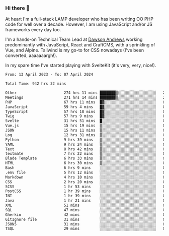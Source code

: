 ### Hi there 👋

<!--
**JamesNock/JamesNock** is a ✨ _special_ ✨ repository because its `README.md` (this file) appears on your GitHub profile.

Here are some ideas to get you started:

- 🔭 I’m currently working on ...
- 🌱 I’m currently learning ...
- 👯 I’m looking to collaborate on ...
- 🤔 I’m looking for help with ...
- 💬 Ask me about ...
- 📫 How to reach me: ...
- 😄 Pronouns: ...
- ⚡ Fun fact: ...
-->
At heart I'm a full-stack LAMP developer who has been writing OO PHP code for well over a decade. However, I am using JavaScript and/or JS frameworks every day too.

I'm a hands-on Technical Team Lead at [Dawson Andrews](https://www.dawsonandrews.com/) working predominantly with JavaScript, React and CraftCMS, with a sprinkling of Vue, and Alpine. Tailwind is my go-to for CSS nowadays (I've been converted, aaaaaaargh!).

In my spare time I've started playing with SvelteKit (it's very, very, nice!).

<!--START_SECTION:waka-->

```txt
From: 13 April 2023 - To: 07 April 2024

Total Time: 942 hrs 32 mins

Other                     274 hrs 11 mins ███████▒░░░░░░░░░░░░░░░░░   29.10 %
Meetings                  271 hrs 14 mins ███████▒░░░░░░░░░░░░░░░░░   28.78 %
PHP                       67 hrs 11 mins  █▓░░░░░░░░░░░░░░░░░░░░░░░   07.13 %
JavaScript                59 hrs 4 mins   █▓░░░░░░░░░░░░░░░░░░░░░░░   06.27 %
TypeScript                57 hrs 18 mins  █▓░░░░░░░░░░░░░░░░░░░░░░░   06.08 %
Twig                      57 hrs 9 mins   █▓░░░░░░░░░░░░░░░░░░░░░░░   06.07 %
Svelte                    31 hrs 51 mins  █░░░░░░░░░░░░░░░░░░░░░░░░   03.38 %
Vue.js                    15 hrs 19 mins  ▒░░░░░░░░░░░░░░░░░░░░░░░░   01.63 %
JSON                      15 hrs 11 mins  ▒░░░░░░░░░░░░░░░░░░░░░░░░   01.61 %
Log                       12 hrs 31 mins  ▒░░░░░░░░░░░░░░░░░░░░░░░░   01.33 %
Python                    9 hrs 39 mins   ▒░░░░░░░░░░░░░░░░░░░░░░░░   01.02 %
YAML                      9 hrs 24 mins   ▒░░░░░░░░░░░░░░░░░░░░░░░░   01.00 %
Text                      8 hrs 42 mins   ▒░░░░░░░░░░░░░░░░░░░░░░░░   00.92 %
textmate                  7 hrs 22 mins   ▒░░░░░░░░░░░░░░░░░░░░░░░░   00.78 %
Blade Template            6 hrs 33 mins   ▒░░░░░░░░░░░░░░░░░░░░░░░░   00.70 %
HTML                      6 hrs 30 mins   ▒░░░░░░░░░░░░░░░░░░░░░░░░   00.69 %
Bash                      6 hrs 9 mins    ░░░░░░░░░░░░░░░░░░░░░░░░░   00.65 %
.env file                 5 hrs 12 mins   ░░░░░░░░░░░░░░░░░░░░░░░░░   00.55 %
Markdown                  4 hrs 10 mins   ░░░░░░░░░░░░░░░░░░░░░░░░░   00.44 %
CSS                       2 hrs 20 mins   ░░░░░░░░░░░░░░░░░░░░░░░░░   00.25 %
SCSS                      1 hr 53 mins    ░░░░░░░░░░░░░░░░░░░░░░░░░   00.20 %
PostCSS                   1 hr 39 mins    ░░░░░░░░░░░░░░░░░░░░░░░░░   00.18 %
INI                       1 hr 39 mins    ░░░░░░░░░░░░░░░░░░░░░░░░░   00.18 %
Java                      1 hr 21 mins    ░░░░░░░░░░░░░░░░░░░░░░░░░   00.14 %
XML                       51 mins         ░░░░░░░░░░░░░░░░░░░░░░░░░   00.09 %
SQL                       47 mins         ░░░░░░░░░░░░░░░░░░░░░░░░░   00.08 %
Gherkin                   42 mins         ░░░░░░░░░░░░░░░░░░░░░░░░░   00.07 %
GitIgnore file            31 mins         ░░░░░░░░░░░░░░░░░░░░░░░░░   00.06 %
JSON5                     31 mins         ░░░░░░░░░░░░░░░░░░░░░░░░░   00.06 %
TSQL                      29 mins         ░░░░░░░░░░░░░░░░░░░░░░░░░   00.05 %
```

<!--END_SECTION:waka-->
